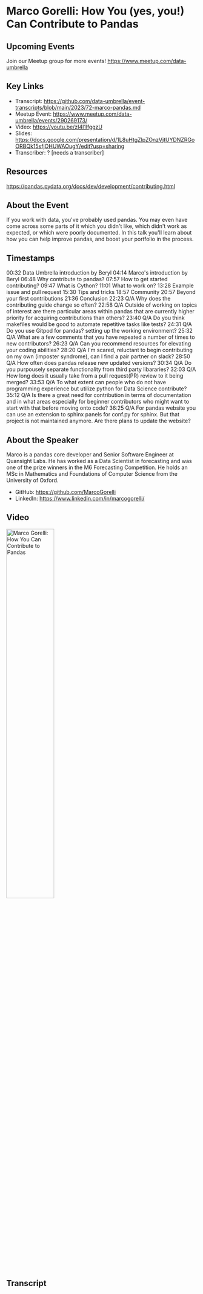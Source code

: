 # Marco Gorelli: How You (yes, you!) Can Contribute to Pandas

## Upcoming Events
Join our Meetup group for more events!
https://www.meetup.com/data-umbrella

## Key Links
- Transcript: https://github.com/data-umbrella/event-transcripts/blob/main/2023/72-marco-pandas.md 
- Meetup Event: https://www.meetup.com/data-umbrella/events/290269173/
- Video: https://youtu.be/zI4l1lfggzU
- Slides: https://docs.google.com/presentation/d/1L8uHtgZlpZOnzVjtUYDNZRGoORBQk15sfjOHUWAOugY/edit?usp=sharing  
- Transcriber:  ? [needs a transcriber]

## Resources
https://pandas.pydata.org/docs/dev/development/contributing.html

## About the Event
If you work with data, you've probably used pandas. You may even have come across some parts of it which you didn't like, which didn't work as expected, or which were poorly documented. In this talk you'll learn about how you can help improve pandas, and boost your portfolio in the process.


## Timestamps
00:32 Data Umbrella introduction by Beryl
04:14 Marco's introduction by Beryl
06:48 Why contribute to pandas?
07:57 How to get started contributing?
09:47 What is Cython?
11:01 What to work on?
13:28 Example issue and pull request
15:30 Tips and tricks
18:57 Community
20:57 Beyond your first contributions
21:36 Conclusion
22:23 Q/A Why does the contributing guide change so often?
22:58 Q/A Outside of working on topics of interest are there particular areas within pandas that are currently higher priority for acquiring contributions than others?
23:40 Q/A Do you think makefiles would be good to automate repetitive tasks like tests?
24:31 Q/A Do you use Gitpod for pandas? setting up the working environment?
25:32 Q/A What are a few comments that you have repeated a number of times to new contributors?
26:23 Q/A Can you recommend resources for elevating your coding abilities?
28:20 Q/A I'm scared, reluctant to begin contributing on my own (imposter syndrome), can I find a pair partner on slack?
28:50 Q/A How often does pandas release new updated versions?
30:34 Q/A Do you purpousely separate functionality from third party libararies?
32:03 Q/A How long does it usually take from a pull request(PR) review to it being merged?
33:53 Q/A To what extent can people who do not have programming experience but utilize python for Data Science contribute?
35:12 Q/A Is there a great need for contribution in terms of documentation and in what areas especially for beginner contributors who might want to start with that before moving onto code?
36:25 Q/A For pandas website you can use an extension to sphinx panels for conf.py for sphinx. But that project is not maintained anymore. Are there plans to update the website?

 
## About the Speaker
Marco is a pandas core developer and Senior Software Engineer at Quansight Labs. He has worked as a Data Scientist in forecasting and was one of the prize winners in the M6 Forecasting Competition. He holds an MSc in Mathematics and Foundations of Computer Science from the University of Oxford.

- GitHub: https://github.com/MarcoGorelli
- LinkedIn: https://www.linkedin.com/in/marcogorelli/

## Video 
<a href="http://www.youtube.com/watch?feature=player_embedded&v=zI4l1lfggzU" target="_blank"><img src="http://img.youtube.com/vi/zI4l1lfggzU/0.jpg"
alt="Marco Gorelli: How You Can Contribute to Pandas" width="50%" /></a>


## Transcript

